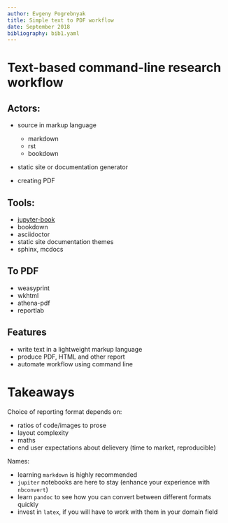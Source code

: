 ```yaml
---
author: Evgeny Pogrebnyak
title: Simple text to PDF workflow
date: September 2018
bibliography: bib1.yaml
---
```



Text-based command-line research workflow 
=========================================

Actors:
-------

- source in markup language
  - markdown  
  - rst
  - bookdown
  
- static site or documentation generator 
   
- creating PDF


Tools:
-----

- [jupyter-book](https://jupyter.org/jupyter-book/intro.html)
- bookdown
- asciidoctor
- static site documentation themes
- sphinx, mcdocs

To PDF
------

- weasyprint
- wkhtml
- athena-pdf
- reportlab

Features
--------

- write text in a lightweight markup language
- produce PDF, HTML and other report
- automate workflow using command line



Takeaways
=========

Choice of reporting format depends on:
  - ratios of code/images to prose
  - layout complexity
  - maths 
  - end user expectations about delievery (time to market, reproducible)

Names:
- learning `markdown` is highly recommended
- `jupiter` notebooks are here to stay (enhance your experience with `nbconvert`)
- learn `pandoc` to see how you can convert between different formats quickly
- invest in `latex`, if you will have to work with them in your domain field
 